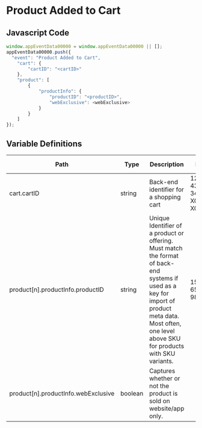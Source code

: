 # Product Added to Cart

### 

## Javascript Code
```js
window.appEventData00000 = window.appEventData00000 || [];
appEventData00000.push({
  "event": "Product Added to Cart",
    "cart": {
        "cartID": "<cartID>"
    },
    "product": [
        {
            "productInfo": {
                "productID": "<productID>",
                "webExclusive": <webExclusive>
            }
        }
    ]
});
```

## Variable Definitions

|Path|Type|Description|Example|Pattern|Min Length|Max Length|Minimum|Maximum|Multiple Of|
| --- | --- | --- | --- | --- | --- | --- | --- | --- | --- |
|cart.cartID|string|Back-end identifier for a shopping cart|12345, 435678, 34567, XCV456, XCV876|||||||
|product[n].productInfo.productID|string|Unique Identifier of a product or offering.  Must match the format of back-end systems if used as a key for import of product meta data. Most often, one level above SKU for products with SKU variants. |155, 65588, 987764448|||||||
|product[n].productInfo.webExclusive|boolean|Captures whether or not the product is sold on website\/app only.||||||||




